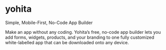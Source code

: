 # yohita
Simple, Mobile-First, No-Code App Builder

Make an app without any coding. Yohita’s free, no-code app builder lets you add forms, widgets, products, and your branding to one fully customized white-labelled app that can be downloaded onto any device.

